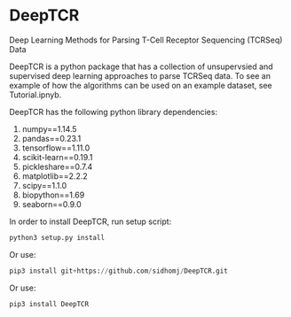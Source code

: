 # DeepTCR

Deep Learning Methods for Parsing T-Cell Receptor Sequencing (TCRSeq) Data

DeepTCR is a python package that has a collection of unsupervsied and supervised 
deep learning approaches to parse TCRSeq data. To see an example of how the algorithms can 
be used on an example dataset, see Tutorial.ipnyb. 

DeepTCR has the following python library dependencies:
1. numpy==1.14.5
2. pandas==0.23.1
3. tensorflow==1.11.0
4. scikit-learn==0.19.1
5. pickleshare==0.7.4
6. matplotlib==2.2.2
7. scipy==1.1.0
8. biopython==1.69
9. seaborn==0.9.0


In order to install DeepTCR, run setup script:

```python
python3 setup.py install
```

Or use:

```python
pip3 install git+https://github.com/sidhomj/DeepTCR.git

```

Or use:

```python
pip3 install DeepTCR

```




